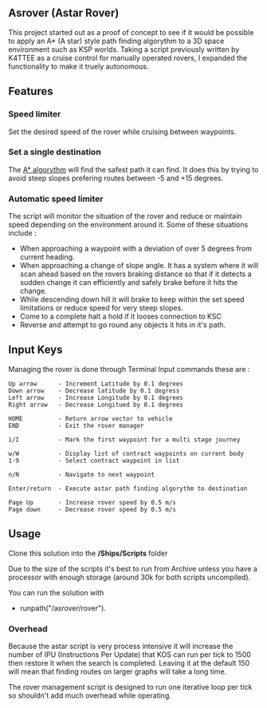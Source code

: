 ## Asrover (Astar Rover)

This project started out as a proof of concept to see if it would be possible to apply an A* (A star) style path finding algorythm to a 3D space environment such as KSP worlds.  Taking a script previously written by K4TTEE as a cruise control for manually operated rovers, I expanded the functionality to make it truely autonomous.

## Features

### Speed limiter
Set the desired speed of the rover while cruising between waypoints.

### Set a single destination
The [A* algorythm](https://en.wikipedia.org/wiki/A*_search_algorithm) will find the safest path it can find.  It does this by trying to avoid steep slopes prefering routes between -5 and +15 degrees.

### Automatic speed limiter

The script will monitor the situation of the rover and reduce or maintain speed depending on the environment around it.  Some of these situations include :

* When approaching a waypoint with a deviation of over 5 degrees from current heading.
* When approaching a change of slope angle.  It has a system where it will scan ahead based on the rovers braking distance so that if it detects a sudden change it can efficiently and safely brake before it hits the change.
* While descending down hill it will brake to keep within the set speed limitations or reduce speed for very steep slopes.
* Come to a complete halt a hold if it looses connection to KSC
* Reverse and attempt to go round any objects it hits in it's path.

## Input Keys

Managing the rover is done through Terminal Input commands these are :

    Up arrow      - Increment Latitude by 0.1 degrees
    Down arrow    - Decrease latitude by 0.1 degress
    Left arrow    - Increase Longitude by 0.1 degrees
    Right arrow   - Decrease Longitued by 0.1 degrees

    HOME          - Return arrow vector to vehicle
    END           - Exit the rover manager

    i/I           - Mark the first waypoint for a multi stage journey

    w/W           - Display list of contract waypoints on current body
    1-9           - Select contract waypoint in list

    n/N           - Navigate to next waypoint

    Enter/return  - Execute astar path finding algorythm to destination

    Page Up       - Increase rover speed by 0.5 m/s
    Page down     - Decrease rover speed by 0.5 m/s

## Usage

Clone this solution into the **<KSP Directory>/Ships/Scripts** folder

Due to the size of the scripts it's best to run from Archive unless you have a processor with enough storage (around 30k for both scripts uncompiled).

You can run the solution with
* runpath("/asrover/rover").

### Overhead

Because the astar script is very process intensive it will increase the number of IPU (Instructions Per Update) that KOS can run per tick to 1500 then restore it when the search is completed.  Leaving it at the default 150 will mean that finding routes on larger graphs will take a long time.

The rover management script is designed to run one iterative loop per tick so shouldn't add much overhead while operating.
